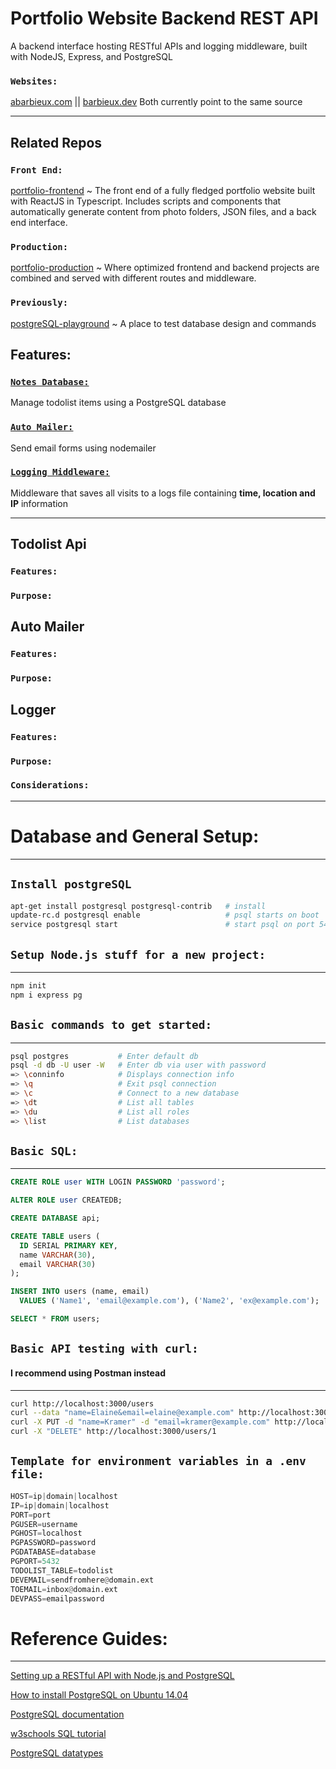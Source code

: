 # Portfolio Website Backend REST API 

A backend interface hosting RESTful APIs and logging middleware, built with NodeJS, Express, and PostgreSQL

### `Websites:`

[abarbieux.com](https://www.abarbieux.com) || [barbieux.dev](https://barbieux.dev) Both currently point to the same source

---
## Related Repos


### `Front End:`

[portfolio-frontend](https://github.com/abarbieu/portfolio-frontend) ~ The front end of a fully fledged portfolio website built with ReactJS in Typescript. Includes scripts and components that automatically generate content from photo folders, JSON files, and a back end interface.

### `Production:`

[portfolio-production](https://github.com/abarbieu/portfolio-production) ~ Where optimized frontend and backend projects are combined and served with different routes and middleware.

### `Previously:`

[postgreSQL-playground](https://github.com/abarbieu/postgreSQL-playground) ~ A place to test database design and commands

## Features:

### [`Notes Database:`](#Todolist-API)

Manage todolist items using a PostgreSQL database
  
### [`Auto Mailer:`](#Auto-Mailer)

Send email forms using nodemailer

### [`Logging Middleware:`](#Logger)

Middleware that saves all visits to a logs file containing **time, location and IP** information

---

## Todolist Api

### `Features:`

### `Purpose:`

## Auto Mailer

### `Features:`

### `Purpose:`

## Logger

### `Features:`

### `Purpose:`

### `Considerations:`

---
# Database and General Setup:
---

## `Install postgreSQL`

```bash
apt-get install postgresql postgresql-contrib   # install
update-rc.d postgresql enable                   # psql starts on boot
service postgresql start                        # start psql on port 5432 (default)
```

## `Setup Node.js stuff for a new project:`
-----

```bash
npm init
npm i express pg

```

## `Basic commands to get started:`
-----

```bash
psql postgres           # Enter default db
psql -d db -U user -W   # Enter db via user with password
=> \conninfo            # Displays connection info
=> \q                   # Exit psql connection
=> \c                   # Connect to a new database
=> \dt                  # List all tables
=> \du                  # List all roles
=> \list                # List databases
```

## `Basic SQL:`
-----

```SQL
CREATE ROLE user WITH LOGIN PASSWORD 'password';

ALTER ROLE user CREATEDB;

CREATE DATABASE api;

CREATE TABLE users (
  ID SERIAL PRIMARY KEY,
  name VARCHAR(30),
  email VARCHAR(30)
);

INSERT INTO users (name, email)
  VALUES ('Name1', 'email@example.com'), ('Name2', 'ex@example.com');

SELECT * FROM users;
```

## `Basic API testing with curl:`
#### I recommend using Postman instead
-----

```bash
curl http://localhost:3000/users                                                          # GET request
curl --data "name=Elaine&email=elaine@example.com" http://localhost:3000/users            # POST request
curl -X PUT -d "name=Kramer" -d "email=kramer@example.com" http://localhost:3000/users/1  # Put request w id 1
curl -X "DELETE" http://localhost:3000/users/1                                            # DELETE request with id 1
```

## `Template for environment variables in a .env file:`

```python
HOST=ip|domain|localhost
IP=ip|domain|localhost
PORT=port
PGUSER=username
PGHOST=localhost
PGPASSWORD=password
PGDATABASE=database
PGPORT=5432
TODOLIST_TABLE=todolist
DEVEMAIL=sendfromhere@domain.ext
TOEMAIL=inbox@domain.ext
DEVPASS=emailpassword
```

# Reference Guides:
----

[Setting up a RESTful API with Node.js and PostgreSQL](https://blog.logrocket.com/setting-up-a-restful-api-with-node-js-and-postgresql-d96d6fc892d8/)

[How to install PostgreSQL on Ubuntu 14.04](https://www.godaddy.com/garage/how-to-install-postgresql-on-ubuntu-14-04/)

[PostgreSQL documentation](https://www.postgresql.org/docs/)

[w3schools SQL tutorial](https://www.w3schools.com/sql/)

[PostgreSQL datatypes](https://www.guru99.com/postgresql-data-types.html)
